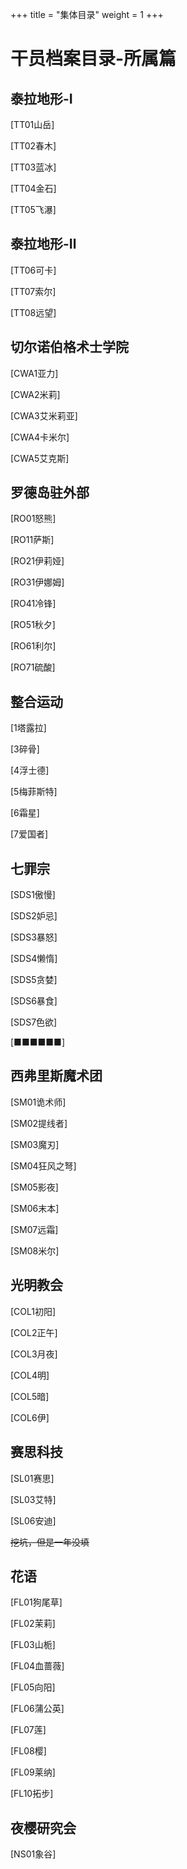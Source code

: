 +++
title = "集体目录"
weight =  1
+++



# 干员档案目录-所属篇

## 泰拉地形-Ⅰ

[TT01山岳]

[TT02春木]

[TT03蓝冰]

[TT04金石]

[TT05飞瀑]

## 泰拉地形-Ⅱ

[TT06可卡]

[TT07索尔]

[TT08远望]

## 切尔诺伯格术士学院

[CWA1亚力]

[CWA2米莉]

[CWA3艾米莉亚]

[CWA4卡米尔]

[CWA5艾克斯]

## 罗德岛驻外部

[RO01怒熊]

[RO11萨斯]

[RO21伊莉娅]

[RO31伊娜姆]

[RO41冷锋]

[RO51秋夕]

[RO61利尔]

[RO71硫酸]

## 整合运动

[1塔露拉]

[3碎骨]

[4浮士德]

[5梅菲斯特]

[6霜星]

[7爱国者]

## 七罪宗

[SDS1傲慢]

[SDS2妒忌]

[SDS3暴怒]

[SDS4懒惰]

[SDS5贪婪]

[SDS6暴食]

[SDS7色欲]

[■■■■■■]

## 西弗里斯魔术团

[SM01诡术师]

[SM02提线者]

[SM03魔刃]

[SM04狂风之弩]

[SM05影夜]

[SM06末本]

[SM07远霜]

[SM08米尔]

## 光明教会

[COL1初阳]

[COL2正午]

[COL3月夜]

[COL4明]

[COL5暗]

[COL6伊]

## 赛思科技

[SL01赛思]

[SL03艾特]

[SL06安迪]

~~挖坑，但是一年没填~~

## 花语

[FL01狗尾草]

[FL02茉莉]

[FL03山栀]

[FL04血蔷薇]

[FL05向阳]

[FL06蒲公英]

[FL07莲]

[FL08樱]

[FL09莱纳]

[FL10拓步]

## 夜樱研究会

[NS01象谷]